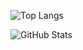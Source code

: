 ![Top Langs](https://github-readme-stats.vercel.app/api/top-langs/?username=TriangleMesh&layout=compact&theme=transparent)

![GitHub Stats](https://github-readme-stats.vercel.app/api?username=TriangleMesh&show_icons=true&theme=transparent)
